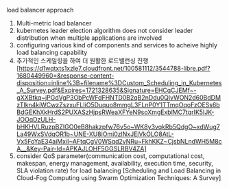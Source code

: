 load balancer approach

1. Multi-metric load balancer
2. kubernetes leader election algorithm does not consider leader distribution when multiple applications are involved
3. configuring various kind of components and services to acheive highly load balancing capability
4. 추가적인 스케일링을 하여 더 원활한 로드밸런싱 진행[https://d1wqtxts1xzle7.cloudfront.net/100581112/3544788-libre.pdf?1680449960=&response-content-disposition=inline%3B+filename%3DCustom_Scheduling_in_Kubernetes_A_Survey.pdf&Expires=1721328635&Signature=EHCqCJEMf~-gXXBtkq~jPGdVgP3ObPcWFdFHNTD0B2qB2nDdu0QlvWON2d60BdDMzTlkn4kiWCwzZszxuFLIiO5Duquo8mmgL3FLnP0Y1TTmqOqoFzOESs6bBdGEKhXkHrdS2PUXASzHjpsRWeaXFYeN9soXmgExblMC7tqrIK5IJK-JOOqDzULH-bHKHVLRuzpBZIGO0eB8hakzpfw76v5o~WK8y3vqkRb5QdgO~xdWug7La49WxSVdqOR1b~UNE-XU8iOmi0zlNxJEjVkOLO8AtL-Vx5FoYaE34aiMxiI~AFtqCgV0WSqd2vNRu~FkhKKZ~CjsbNLndWH5M8cA__&Key-Pair-Id=APKAJLOHF5GGSLRBV4ZA]
5. consider QoS parameter(communication cost, computational cost, makespan, energy management, availability, execution time, security, SLA violation rate) for load balancing
   [Scheduling and Load Balancing in Cloud-Fog Computing using Swarm Optimization Techniques: A Survey]